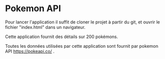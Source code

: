 # Pokemon API

Pour lancer l'application il suffit de cloner le projet à partir du git, et ouvrir le fichier "index.html" dans un navigateur.

Cette application fournit des détails sur 200 pokémons.

Toutes les données utilisées par cette application sont fournit par pokemon API https://pokeapi.co/ .
